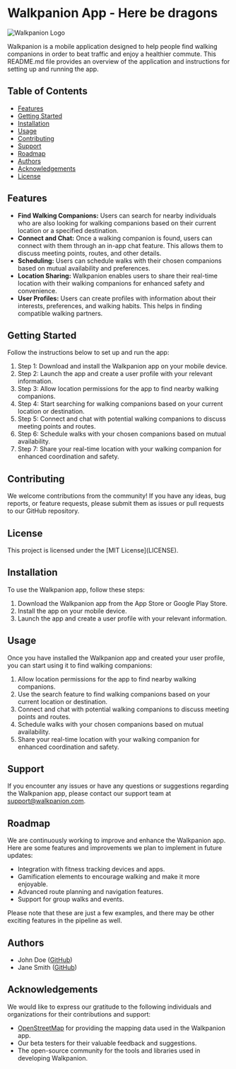 # Walkpanion App - Here be dragons

![Walkpanion Logo](https://placehold.co/600x400/EEE/31343C)

Walkpanion is a mobile application designed to help people find walking companions in order to beat traffic and enjoy a healthier commute. This README.md file provides an overview of the application and instructions for setting up and running the app.

## Table of Contents

- [Features](#features)
- [Getting Started](#getting-started)
- [Installation](#installation)
- [Usage](#usage)
- [Contributing](#contributing)
- [Support](#support)
- [Roadmap](#roadmap)
- [Authors](#authors)
- [Acknowledgements](#acknowledgements)
- [License](#license)

## Features

- **Find Walking Companions:** Users can search for nearby individuals who are also looking for walking companions based on their current location or a specified destination.
- **Connect and Chat:** Once a walking companion is found, users can connect with them through an in-app chat feature. This allows them to discuss meeting points, routes, and other details.
- **Scheduling:** Users can schedule walks with their chosen companions based on mutual availability and preferences.
- **Location Sharing:** Walkpanion enables users to share their real-time location with their walking companions for enhanced safety and convenience.
- **User Profiles:** Users can create profiles with information about their interests, preferences, and walking habits. This helps in finding compatible walking partners.

## Getting Started

Follow the instructions below to set up and run the app:

1. Step 1: Download and install the Walkpanion app on your mobile device.
2. Step 2: Launch the app and create a user profile with your relevant information.
3. Step 3: Allow location permissions for the app to find nearby walking companions.
4. Step 4: Start searching for walking companions based on your current location or destination.
5. Step 5: Connect and chat with potential walking companions to discuss meeting points and routes.
6. Step 6: Schedule walks with your chosen companions based on mutual availability.
7. Step 7: Share your real-time location with your walking companion for enhanced coordination and safety.

## Contributing

We welcome contributions from the community! If you have any ideas, bug reports, or feature requests, please submit them as issues or pull requests to our GitHub repository.

## License

This project is licensed under the \[MIT License\](LICENSE).

## Installation

To use the Walkpanion app, follow these steps:

1. Download the Walkpanion app from the App Store or Google Play Store.
2. Install the app on your mobile device.
3. Launch the app and create a user profile with your relevant information.

## Usage

Once you have installed the Walkpanion app and created your user profile, you can start using it to find walking companions:

1. Allow location permissions for the app to find nearby walking companions.
2. Use the search feature to find walking companions based on your current location or destination.
3. Connect and chat with potential walking companions to discuss meeting points and routes.
4. Schedule walks with your chosen companions based on mutual availability.
5. Share your real-time location with your walking companion for enhanced coordination and safety.

## Support

If you encounter any issues or have any questions or suggestions regarding the Walkpanion app, please contact our support team at <support@walkpanion.com>.

## Roadmap

We are continuously working to improve and enhance the Walkpanion app. Here are some features and improvements we plan to implement in future updates:

- Integration with fitness tracking devices and apps.
- Gamification elements to encourage walking and make it more enjoyable.
- Advanced route planning and navigation features.
- Support for group walks and events.

Please note that these are just a few examples, and there may be other exciting features in the pipeline as well.

## Authors

- John Doe ([GitHub](https://github.com/johndoe))
- Jane Smith ([GitHub](https://github.com/janesmith))

## Acknowledgements

We would like to express our gratitude to the following individuals and organizations for their contributions and support:

- [OpenStreetMap](https://www.openstreetmap.org) for providing the mapping data used in the Walkpanion app.
- Our beta testers for their valuable feedback and suggestions.
- The open-source community for the tools and libraries used in developing Walkpanion.
